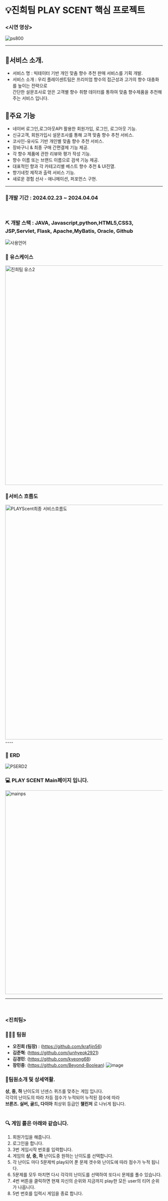 # 💡진희팀 PLAY SCENT 핵심 프로젝트 <PLAY SCENT>
### <시연 영상>
![ps800](https://github.com/2023-SMHRD-KDT-AI-16/PLAY_SCENT/assets/157596156/3fe6194d-ef8f-4afa-8e18-ed419b26707b)
<br>

----

## 🎉서비스 소개.
- 서비스 명 : 빅테이터 기반 개인 맞춤 향수 추천 판매 서비스를 기획 개발.
- 서비스 소개 : 우리 플레이센트팀은 프리미엄 향수의 접근성과 고가의 향수 대충화를 높이는 전략으로<br>
  간단한 설문조사로 얻은 고객별 향수 취향 데이터를 통하여 맞춤 향수제품을 추천해주는 서비스 입니다.

## 📌주요 기능
- 네이버 로그인,로그아웃API 활용한 회원가입, 로그인, 로그아웃 기능.
- 신규고객, 회원가입시 설문조사를 통해 고객 맞춤 향수 추천 서비스.
- 코사인-유사도 기반 개인별 맞춤 향수 추천 서비스.
- 장바구니 & 최종 구매 간편결제 기능 제공.
- 각 향수 제품에 관한 리뷰와 평가 작성 기능.
- 향수 이름 또는 브랜드 이름으로 검색 기능 제공.
- 대표적인 향과 각 카테고리별 베스트 향수 추천 & UI진열.
- 향기네컷 제작과 출력 서비스 기능.
- 새로운 경험 선사 - 애니메이션, 퍼포먼스 구현.
  
----  
  
### 📅개발 기간 :  2024.02.23 ~ 2024.04.04
<br>

### ⛏ 개발 스택 : JAVA, Javascript,python,HTML5,CSS3, JSP,Servlet, Flask, Apache,MyBatis, Oracle, Github
![사용언어](https://github.com/2023-SMHRD-KDT-AI-16/PLAY_SCENT/assets/157596156/a1a14a35-aa8a-4892-ba1b-fdf7f38971e2)
<br>

### 📝 유스케이스
<img width="700" alt="진희팀 유스2" src="https://github.com/2023-SMHRD-KDT-AI-16/PLAY_SCENT/assets/157596156/1a8fc9c4-f9ec-43a5-955a-51c635786d13">

### 🔄서비스 흐름도
<img width="749" alt="PLAYScent최종 서비스흐름도" src="https://github.com/2023-SMHRD-KDT-AI-16/PLAY_SCENT/assets/157596156/33ea78be-c9a3-4309-a6fc-1fa7a565cacf">
----

### 📝 ERD
![PSERD2](https://github.com/2023-SMHRD-KDT-AI-16/PLAY_SCENT/assets/157596156/5de04b42-13af-498d-b229-693e536662cd)

### 💻 PLAY SCENT Main페이지 입니다.
<img width="650" alt="mainps" src="https://github.com/2023-SMHRD-KDT-AI-16/PLAY_SCENT/assets/157596156/b2821843-255c-4d1a-b1f1-df3784b653f4">

----
<br>

### <진희팀>
### 👨🏻‍💻 팀원  
- **오진희 (팀장)** :  (https://github.com/krafjin56)
- **김준혁**:  (https://github.com/junhyeok2921)
- **김경민**:  (https://github.com/kyeong68)
- **장민중**:  (https://github.com/Beyond-Boolean)
![image](https://github.com/2023-SMHRD-KDT-AI-16/PLAY_SCENT/assets/157596156/0ea51b95-477f-4261-a4f9-e1b482c4a671)


### 🔖팀원소개 및 상세역활.
**상, 중, 하** 난이도의 넌센스 퀴즈를 맞추는 게임 입니다.
<br>
각각의 난이도의 따라 차등 점수가 누적되어 누적된 점수에 따라 
<br>
**브론즈. 실버, 골드, 다이아** 최상위 등급인 **챌린저** 로 나뉘게 됩니다.
<br>
<br>

### 🔍 게임 룰은 아래와 같습니다.
1. 회원가입을 해줍니다.
2. 로그인을 합니다.
3. 3번 게임시작 번호를 입력합니다.
4. 게임의 **상, 중, 하** 난이도중 원하는 난이도를 선택합니다.
5. 각 난이도 마다 5문제씩 play되어 푼 문제 갯수와 난이도에 따라 점수가 누적 됩니다. 
6. 5문제를 모두 마치면 다시 각각의 난이도를 선택하여 또다시 문제를 풀수 있습니다.
7. 4번 버튼을 클릭하면 현재 자신의 순위와 지금까지 play한 모든 user의 티어 순위가 나옵니다.
8. 5번 번호를 입력시 게임을 종료 합니다.







